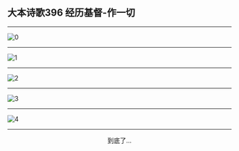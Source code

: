 
## 大本诗歌396 经历基督-作一切
        
<div id="aplayer0"></div>

---

<img alt="0" data-original="https://cdn.jsdelivr.net/gh/k34869/shi/data/d0396/0">

---

<img alt="1" data-original="https://cdn.jsdelivr.net/gh/k34869/shi/data/d0396/1">

---

<img alt="2" data-original="https://cdn.jsdelivr.net/gh/k34869/shi/data/d0396/2">

---

<img alt="3" data-original="https://cdn.jsdelivr.net/gh/k34869/shi/data/d0396/3">

---

<img alt="4" data-original="https://cdn.jsdelivr.net/gh/k34869/shi/data/d0396/4">

---

<p style="text-align: center">到底了...</p>

<script src="/js/dist-view.js"></script>

<script>
MAIN.id = 'd0396';
        
const ap0 = new APlayer({
    container: document.getElementById('aplayer0'),
    volume: 1,
    loop: 'none',
    preload: 'none',
    audio: [{
        name: '大本诗歌396.mp3',
        artist: '大本诗歌',
        url: 'https://res.wx.qq.com/voice/getvoice?mediaid=MzI0NTk3MDM5M18yMjQ3NDkyMzYx',
        cover: '/favicon'
    }]
});
</script>
